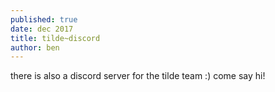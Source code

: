 ```yaml
---
published: true
date: dec 2017
title: tilde~discord
author: ben
---
```


there is also a discord server for the tilde team :) come say hi!
